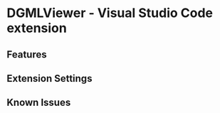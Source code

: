 # DGMLViewer - Visual Studio Code extension


## Features


## Extension Settings


## Known Issues


